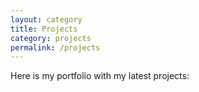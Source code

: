```yaml
---
layout: category
title: Projects
category: projects
permalink: /projects
---
```


Here is my portfolio with my latest projects: